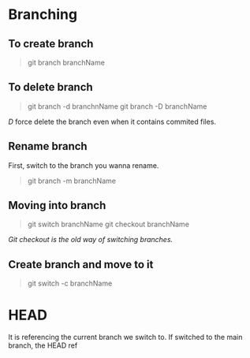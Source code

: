 # Branching

## To create branch
  >  git branch branchName

## To delete branch
  >  git branch -d branchnName
  >  git branch -D branchName

*D* force delete the branch even when it contains commited files.

## Rename branch
First, switch to the branch you wanna rename.
  >  git branch -m branchName

## Moving into branch
  >  git switch branchName
  >  git checkout branchName 

*Git checkout is the old way of switching branches.*

## Create branch and move to it
  >  git switch -c branchName

# HEAD

It is referencing the current branch we switch to. If switched to the main branch, the HEAD ref 



